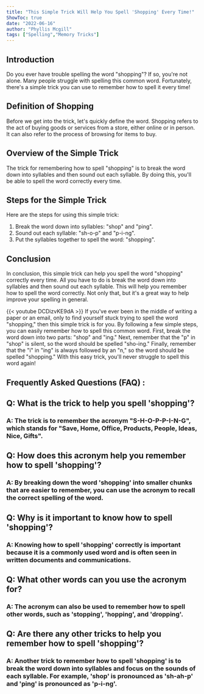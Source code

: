 ```yaml
---
title: "This Simple Trick Will Help You Spell 'Shopping' Every Time!"
ShowToc: true 
date: "2022-06-16"
author: "Phyllis Mcgill" 
tags: ["Spelling","Memory Tricks"]
---
```

## Introduction 
Do you ever have trouble spelling the word "shopping"? If so, you're not alone. Many people struggle with spelling this common word. Fortunately, there's a simple trick you can use to remember how to spell it every time! 

## Definition of Shopping 
Before we get into the trick, let's quickly define the word. Shopping refers to the act of buying goods or services from a store, either online or in person. It can also refer to the process of browsing for items to buy. 

## Overview of the Simple Trick 
The trick for remembering how to spell "shopping" is to break the word down into syllables and then sound out each syllable. By doing this, you'll be able to spell the word correctly every time. 

## Steps for the Simple Trick 
Here are the steps for using this simple trick: 

1. Break the word down into syllables: "shop" and "ping". 
2. Sound out each syllable: "sh-o-p" and "p-i-ng". 
3. Put the syllables together to spell the word: "shopping". 

## Conclusion 
In conclusion, this simple trick can help you spell the word "shopping" correctly every time. All you have to do is break the word down into syllables and then sound out each syllable. This will help you remember how to spell the word correctly. Not only that, but it's a great way to help improve your spelling in general.

{{< youtube DCDizvKE9dA >}} 
If you've ever been in the middle of writing a paper or an email, only to find yourself stuck trying to spell the word "shopping," then this simple trick is for you. By following a few simple steps, you can easily remember how to spell this common word. First, break the word down into two parts: "shop" and "ing." Next, remember that the "p" in "shop" is silent, so the word should be spelled "sho-ing." Finally, remember that the "i" in "ing" is always followed by an "n," so the word should be spelled "shopping." With this easy trick, you'll never struggle to spell this word again!

## Frequently Asked Questions (FAQ) :
<h2>Q: What is the trick to help you spell 'shopping'?</h2>

<h3>A: The trick is to remember the acronym "S-H-O-P-P-I-N-G", which stands for "Save, Home, Office, Products, People, Ideas, Nice, Gifts".</h3>

<h2>Q: How does this acronym help you remember how to spell 'shopping'?</h2>

<h3>A: By breaking down the word 'shopping' into smaller chunks that are easier to remember, you can use the acronym to recall the correct spelling of the word.</h3>

<h2>Q: Why is it important to know how to spell 'shopping'?</h2>

<h3>A: Knowing how to spell 'shopping' correctly is important because it is a commonly used word and is often seen in written documents and communications.</h3>

<h2>Q: What other words can you use the acronym for?</h2>

<h3>A: The acronym can also be used to remember how to spell other words, such as 'stopping', 'hopping', and 'dropping'.</h3>

<h2>Q: Are there any other tricks to help you remember how to spell 'shopping'?</h2>

<h3>A: Another trick to remember how to spell 'shopping' is to break the word down into syllables and focus on the sounds of each syllable. For example, 'shop' is pronounced as 'sh-ah-p' and 'ping' is pronounced as 'p-i-ng'.</h3>





